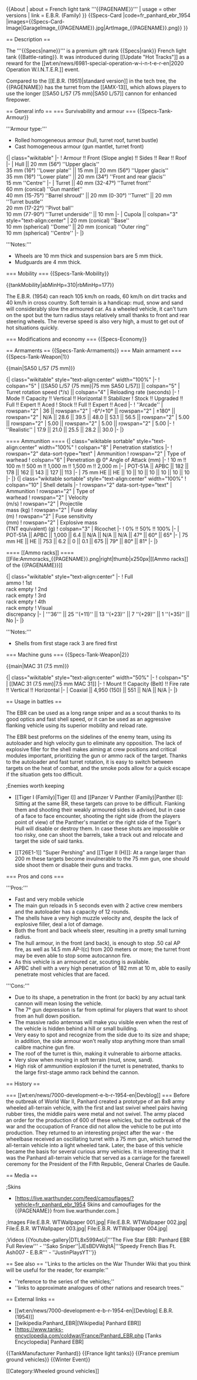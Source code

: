 {{About
| about = French light tank '''{{PAGENAME}}'''
| usage = other versions
| link = E.B.R. (Family)
}}
{{Specs-Card
|code=fr_panhard_ebr_1954
|images={{Specs-Card-Image|GarageImage_{{PAGENAME}}.jpg|ArtImage\_{{PAGENAME}}.png}}
}}

== Description ==

<!-- ''In the description, the first part should be about the history of the creation and combat usage of the vehicle, as well as its key features. In the second part, tell the reader about the ground vehicle in the game. Insert a screenshot of the vehicle, so that if the novice player does not remember the vehicle by name, he will immediately understand what kind of vehicle the article is talking about.'' -->

The '''{{Specs|name}}''' is a premium gift rank {{Specs|rank}} French light tank {{Battle-rating}}. It was introduced during [[Update "Hot Tracks"]] as a reward for the [[wt:en/news/6981-special-operation-w-i-n-t-e-r-en|2020 Operation W.I.N.T.E.R.]] event.

Compared to the [[E.B.R. (1951)|standard version]] in the tech tree, the {{PAGENAME}} has the turret from the [[AMX-13]], which allows players to use the longer [[SA50 L/57 (75 mm)|SA50 L/57]] cannon for enhanced firepower.

== General info ==
=== Survivability and armour ===
{{Specs-Tank-Armour}}

<!-- ''Describe armour protection. Note the most well protected and key weak areas. Appreciate the layout of modules as well as the number and location of crew members. Is the level of armour protection sufficient, is the placement of modules helpful for survival in combat? If necessary use a visual template to indicate the most secure and weak zones of the armour.'' -->

'''Armour type:'''

- Rolled homogeneous armour (hull, turret roof, turret bustle)
- Cast homogeneous armour (gun mantlet, turret front)

{| class="wikitable"
|-
! Armour !! Front (Slope angle) !! Sides !! Rear !! Roof
|-
| Hull || 20 mm (56°) ''Upper glacis'' <br> 35 mm (16°) ''Lower plate'' || 15 mm || 20 mm (56°) ''Upper glacis'' <br> 35 mm (16°) ''Lower plate'' || 20 mm (34°) ''Front and rear glacis'' <br> 15 mm ''Centre''
|-
| Turret || 40 mm (32-47°) ''Turret front'' <br> 60 mm (conical) ''Gun mantlet'' <br> 40 mm (15-75°) ''Barrel shroud'' || 20 mm (0-30°) ''Turret'' || 20 mm ''Turret bustle'' <br> 20 mm (17-22°) ''Pivot ball'' <br> 10 mm (77-90°) ''Turret underside'' || 10 mm
|-
| Cupola || colspan="3" style="text-align:center" | 20 mm (conical) ''Base'' <br> 10 mm (spherical) ''Dome'' || 20 mm (conical) ''Outer ring'' <br> 10 mm (spherical) ''Centre''
|-
|}

'''Notes:'''

- Wheels are 10 mm thick and suspension bars are 5 mm thick.
- Mudguards are 4 mm thick.

=== Mobility ===
{{Specs-Tank-Mobility}}

<!-- ''Write about the mobility of the ground vehicle. Estimate the specific power and manoeuvrability, as well as the maximum speed forwards and backwards.'' -->

{{tankMobility|abMinHp=310|rbMinHp=177}}

The E.B.R. (1954) can reach 105 km/h on roads, 60 km/h on dirt tracks and 40 km/h in cross country. Soft terrain is a handicap: mud, snow and sand will considerably slow the armoured car. As a wheeled vehicle, it can't turn on the spot but the turn radius stays relatively small thanks to front and rear steering wheels. The reverse speed is also very high, a must to get out of hot situations quickly.

=== Modifications and economy ===
{{Specs-Economy}}

== Armaments ==
{{Specs-Tank-Armaments}}
=== Main armament ===
{{Specs-Tank-Weapon|1}}

<!-- ''Give the reader information about the characteristics of the main gun. Assess its effectiveness in a battle based on the reloading speed, ballistics and the power of shells. Do not forget about the flexibility of the fire, that is how quickly the cannon can be aimed at the target, open fire on it and aim at another enemy. Add a link to the main article on the gun: <code><nowiki>{{main|Name of the weapon}}</nowiki></code>. Describe in general terms the ammunition available for the main gun. Give advice on how to use them and how to fill the ammunition storage.'' -->

{{main|SA50 L/57 (75 mm)}}

{| class="wikitable" style="text-align:center" width="100%"
|-
! colspan="5" | [[SA50 L/57 (75 mm)|75 mm SA50 L/57]] || colspan="5" | Turret rotation speed (°/s) || colspan="4" | Reloading rate (seconds)
|-
! Mode !! Capacity !! Vertical !! Horizontal !! Stabilizer
! Stock !! Upgraded !! Full !! Expert !! Aced
! Stock !! Full !! Expert !! Aced
|-
! ''Arcade''
| rowspan="2" | 36 || rowspan="2" | -6°/+10° || rowspan="2" | ±180° || rowspan="2" | N/A || 28.6 || 39.5 || 48.0 || 53.1 || 56.5 || rowspan="2" | 5.00 || rowspan="2" | 5.00 || rowspan="2" | 5.00 || rowspan="2" | 5.00
|-
! ''Realistic''
| 17.9 || 21.0 || 25.5 || 28.2 || 30.0
|-
|}

==== Ammunition ====
{| class="wikitable sortable" style="text-align:center" width="100%"
! colspan="8" | Penetration statistics
|-
! rowspan="2" data-sort-type="text" | Ammunition
! rowspan="2" | Type of<br>warhead
! colspan="6" | Penetration @ 0° Angle of Attack (mm)
|-
! 10 m !! 100 m !! 500 m !! 1,000 m !! 1,500 m !! 2,000 m
|-
| POT-51A || APBC || 182 || 178 || 162 || 143 || 127 || 113
|-
| 75 mm HE || HE || 10 || 10 || 10 || 10 || 10 || 10
|-
|}
{| class="wikitable sortable" style="text-align:center" width="100%"
! colspan="10" | Shell details
|-
! rowspan="2" data-sort-type="text" | Ammunition
! rowspan="2" | Type of<br>warhead
! rowspan="2" | Velocity<br>(m/s)
! rowspan="2" | Projectile<br>mass (kg)
! rowspan="2" | Fuse delay<br>(m)
! rowspan="2" | Fuse sensitivity<br>(mm)
! rowspan="2" | Explosive mass<br>(TNT equivalent) (g)
! colspan="3" | Ricochet
|-
! 0% !! 50% !! 100%
|-
| POT-51A || APBC || 1,000 || 6.4 || N/A || N/A || N/A || 47° || 60° || 65°
|-
| 75 mm HE || HE || 753 || 6.2 || 0 || 0.1 || 675 || 79° || 80° || 81°
|-
|}

==== [[Ammo racks]] ====
[[File:Ammoracks_{{PAGENAME}}.png|right|thumb|x250px|[[Ammo racks]] of the {{PAGENAME}}]]

<!-- '''Last updated: 2.3.0.110''' -->

{| class="wikitable" style="text-align:center"
|-
! Full<br>ammo
! 1st<br>rack empty
! 2nd<br>rack empty
! 3rd<br>rack empty
! 4th<br>rack empty
! Visual<br>discrepancy
|-
| '''36''' || 25&nbsp;''(+11)'' || 13&nbsp;''(+23)'' || 7&nbsp;''(+29)'' || 1&nbsp;''(+35)'' || No
|-
|}

'''Notes:'''

- Shells from first stage rack 3 are fired first

=== Machine guns ===
{{Specs-Tank-Weapon|2}}

<!-- ''Offensive and anti-aircraft machine guns not only allow you to fight some aircraft but also are effective against lightly armoured vehicles. Evaluate machine guns and give recommendations on its use.'' -->

{{main|MAC 31 (7.5 mm)}}

{| class="wikitable" style="text-align:center" width="50%"
|-
! colspan="5" | [[MAC 31 (7.5 mm)|7.5 mm MAC 31]]
|-
! Mount !! Capacity (Belt) !! Fire rate !! Vertical !! Horizontal
|-
| Coaxial || 4,950 (150) || 551 || N/A || N/A
|-
|}

== Usage in battles ==

<!-- ''Describe the tactics of playing in the vehicle, the features of using vehicles in the team and advice on tactics. Refrain from creating a "guide" - do not impose a single point of view but instead give the reader food for thought. Describe the most dangerous enemies and give recommendations on fighting them. If necessary, note the specifics of the game in different modes (AB, RB, SB).'' -->

The EBR can be used as a long range sniper and as a scout thanks to its good optics and fast shell speed, or it can be used as an aggressive flanking vehicle using its superior mobility and reload rate.

The EBR best preforms on the sidelines of the enemy team, using its autoloader and high velocity gun to eliminate any opposition. The lack of explosive filler for the shell makes aiming at crew positions and critical modules important, prioritizing the gun or ammo rack of the target. Thanks to the autoloader and fast turret rotation, it is easy to switch between targets on the heat of combat, and the smoke pods allow for a quick escape if the situation gets too difficult.

;Enemies worth keeping

- [[Tiger I (Family)|Tiger I]] and [[Panzer V Panther (Family)|Panther I]]: Sitting at the same BR, these targets can prove to be difficult. Flanking them and shooting their weakly armoured sides is advised, but in case of a face to face encounter, shooting the right side (from the players point of view) of the Panther's mantlet or the right side of the Tiger's Hull will disable or destroy them. In case these shots are impossible or too risky, one can shoot the barrels, take a track out and relocate and target the side of said tanks.

- [[T26E1-1]] "Super Pershing" and [[Tiger II (H)]]: At a range larger than 200 m these targets become invulnerable to the 75 mm gun, one should side shoot them or disable their guns and tracks.

=== Pros and cons ===

<!-- ''Summarise and briefly evaluate the vehicle in terms of its characteristics and combat effectiveness. Mark its pros and cons in a bulleted list. Try not to use more than 6 points for each of the characteristics. Avoid using categorical definitions such as "bad", "good" and the like - use substitutions with softer forms such as "inadequate" and "effective".'' -->

'''Pros:'''

- Fast and very mobile vehicle
- The main gun reloads in 5 seconds even with 2 active crew members and the autoloader has a capacity of 12 rounds.
- The shells have a very high muzzle velocity and, despite the lack of explosive filler, deal a lot of damage.
- Both the front and back wheels steer, resulting in a pretty small turning radius.
- The hull armour, in the front (and back), is enough to stop .50 cal AP fire, as well as 14.5 mm AP-I(c) from 200 meters or more; the turret front may be even able to stop some autocannon fire.
- As this vehicle is an armoured car, scouting is available.
- APBC shell with a very high penetration of 182 mm at 10 m, able to easily penetrate most vehicles that are faced.

'''Cons:'''

- Due to its shape, a penetration in the front (or back) by any actual tank cannon will mean losing the vehicle.
- The 7° gun depression is far from optimal for players that want to shoot from an hull down position.
- The massive radio antennas will make you visible even when the rest of the vehicle is hidden behind a hill or small building.
- Very easy to spot and recognize from the side due to its size and shape; in addition, the side armour won't really stop anything more than small calibre machine gun fire.
- The roof of the turret is thin, making it vulnerable to airborne attacks.
- Very slow when moving in soft terrain (mud, snow, sand).
- High risk of ammunition explosion if the turret is penetrated, thanks to the large first-stage ammo rack behind the cannon.

== History ==

<!-- ''Describe the history of the creation and combat usage of the vehicle in more detail than in the introduction. If the historical reference turns out to be too long, take it to a separate article, taking a link to the article about the vehicle and adding a block "/History" (example: <nowiki>https://wiki.warthunder.com/(Vehicle-name)/History</nowiki>) and add a link to it here using the <code>main</code> template. Be sure to reference text and sources by using <code><nowiki><ref></ref></nowiki></code>, as well as adding them at the end of the article with <code><nowiki><references /></nowiki></code>. This section may also include the vehicle's dev blog entry (if applicable) and the in-game encyclopedia description (under <code><nowiki>=== In-game description ===</nowiki></code>, also if applicable).'' -->

=== [[wt:en/news/7000-development-e-b-r-1954-en|Devblog]] ===
Before the outbreak of World War II, Panhard created a prototype of an 8x8 army wheeled all-terrain vehicle, with the first and last swivel wheel pairs having rubber tires, the middle pairs were metal and not swivel. The army placed an order for the production of 600 of these vehicles, but the outbreak of the war and the occupation of France did not allow the vehicle to be put into production. They returned to an interesting project after the war - the wheelbase received an oscillating turret with a 75 mm gun, which turned the all-terrain vehicle into a light wheeled tank. Later, the base of this vehicle became the basis for several curious army vehicles. It is interesting that it was the Panhard all-terrain vehicle that served as a carriage for the farewell ceremony for the President of the Fifth Republic, General Charles de Gaulle.

== Media ==

<!-- ''Excellent additions to the article would be video guides, screenshots from the game, and photos.'' -->

;Skins

- [https://live.warthunder.com/feed/camouflages/?vehicle=fr_panhard_ebr_1954 Skins and camouflages for the {{PAGENAME}} from live.warthunder.com.]

;Images
<gallery mode="packed" caption="E.B.R. (1954) Devblog images" heights="150">
File:E.B.R. WTWallpaper 001.jpg|
File:E.B.R. WTWallpaper 002.jpg|
File:E.B.R. WTWallpaper 003.jpg|
File:E.B.R. WTWallpaper 004.jpg|
</gallery>

;Videos
{{Youtube-gallery|DTL8x599AeU|'''The Five Star EBR: Panhard EBR Full Review''' - ''Sako Sniper''|JEsBDVWqltA|'''Speedy French Bias Ft. Ash007 - E.B.R''' - ''JustinPlaysYT''}}

== See also ==
''Links to the articles on the War Thunder Wiki that you think will be useful for the reader, for example:''

- ''reference to the series of the vehicles;''
- ''links to approximate analogues of other nations and research trees.''

== External links ==

<!-- ''Paste links to sources and external resources, such as:''
* ''topic on the official game forum;''
* ''other literature.'' -->

- [[wt:en/news/7000-development-e-b-r-1954-en|[Devblog] E.B.R. (1954)]]
- [[wikipedia:Panhard_EBR|[Wikipedia] Panhard EBR]]
- [https://www.tanks-encyclopedia.com/coldwar/France/Panhard_EBR.php <nowiki>[Tanks Encyclopedia]</nowiki> Panhard EBR]

{{TankManufacturer Panhard}}
{{France light tanks}}
{{France premium ground vehicles}}
{{Winter Event}}

[[Category:Wheeled ground vehicles]]
